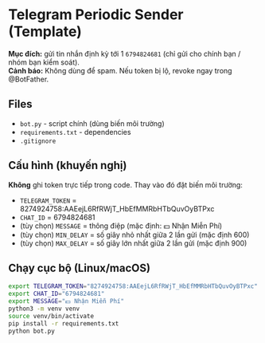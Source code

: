 # Telegram Periodic Sender (Template)

**Mục đích:** gửi tin nhắn định kỳ tới 1 `6794824681` (chỉ gửi cho chính bạn / nhóm bạn kiểm soát).  
**Cảnh báo:** Không dùng để spam. Nếu token bị lộ, revoke ngay trong @BotFather.

## Files
- `bot.py` - script chính (dùng biến môi trường)
- `requirements.txt` - dependencies
- `.gitignore`

## Cấu hình (khuyến nghị)
**Không** ghi token trực tiếp trong code. Thay vào đó đặt biến môi trường:
- `TELEGRAM_TOKEN` = 8274924758:AAEejL6RfRWjT_HbEfMMRbHTbQuvOyBTPxc
- `CHAT_ID` = 6794824681
- (tùy chọn) `MESSAGE` = thông điệp (mặc định: 💵 Nhận Miễn Phí)
- (tùy chọn) `MIN_DELAY` = số giây nhỏ nhất giữa 2 lần gửi (mặc định 600)
- (tùy chọn) `MAX_DELAY` = số giây lớn nhất giữa 2 lần gửi (mặc định 900)

## Chạy cục bộ (Linux/macOS)
```bash
export TELEGRAM_TOKEN="8274924758:AAEejL6RfRWjT_HbEfMMRbHTbQuvOyBTPxc"
export CHAT_ID="6794824681"
export MESSAGE="💵 Nhận Miễn Phí"
python3 -m venv venv
source venv/bin/activate
pip install -r requirements.txt
python bot.py